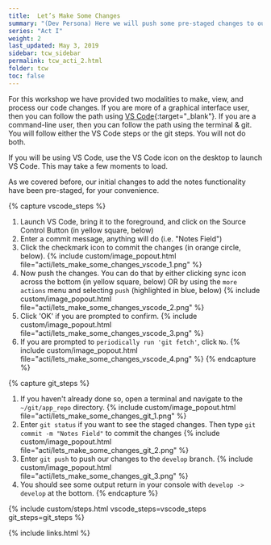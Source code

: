 ```yaml
---
title:  Let’s Make Some Changes
summary: "(Dev Persona) Here we will push some pre-staged changes to our develop feature branch"
series: "Act I"
weight: 2
last_updated: May 3, 2019
sidebar: tcw_sidebar
permalink: tcw_acti_2.html
folder: tcw
toc: false
---
```


For this workshop we have provided two modalities to make, view, and process our code changes. If you are more of a graphical interface user, then you can follow the path using [VS Code](https://code.visualstudio.com/){:target="_blank"}. If you are a command-line user, then you can follow the path using the terminal & git. You will follow either the VS Code steps or the git steps. You will not do both.

If you will be using VS Code, use the VS Code icon on the desktop to launch VS Code. This may take a few moments to load.

As we covered before, our initial changes to add the notes functionality have been pre-staged, for your convenience.

{% capture vscode_steps %}
1. Launch VS Code, bring it to the foreground, and click on the Source Control Button (in yellow square, below)
2. Enter a commit message, anything will do (i.e. "Notes Field")
3. Click the checkmark icon to commit the changes (in orange circle, below).
   {% include custom/image_popout.html file="acti/lets_make_some_changes_vscode_1.png" %}
4. Now push the changes. You can do that by either clicking sync icon across the bottom (in yellow square, below) OR by using the `more actions` menu and selecting `push` (highlighted in blue, below)
   {% include custom/image_popout.html file="acti/lets_make_some_changes_vscode_2.png" %}
5. Click 'OK' if you are prompted to confirm.
   {% include custom/image_popout.html file="acti/lets_make_some_changes_vscode_3.png" %}
6. If you are prompted to `periodically run 'git fetch'`, click `No`.
   {% include custom/image_popout.html file="acti/lets_make_some_changes_vscode_4.png" %}
{% endcapture %}

{% capture git_steps %}
1. If you haven't already done so, open a terminal and navigate to the `~/git/app_repo` directory.
   {% include custom/image_popout.html file="acti/lets_make_some_changes_git_1.png" %}
2. Enter `git status` if you want to see the staged changes. Then type `git commit -m "Notes Field"` to commit the changes
   {% include custom/image_popout.html file="acti/lets_make_some_changes_git_2.png" %}
3. Enter `git push` to push our changes to the `develop` branch.
   {% include custom/image_popout.html file="acti/lets_make_some_changes_git_3.png" %}
4. You should see some output return in your console with `develop -> develop` at the bottom.
{% endcapture %}

{% include custom/steps.html vscode_steps=vscode_steps git_steps=git_steps %}

{% include links.html %}
